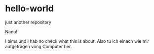 # hello-world
just another repository

Nanu!

I bims und I hab no check what this is about. Also tu ich einach wie mir aufgetragen vong Computer her.
